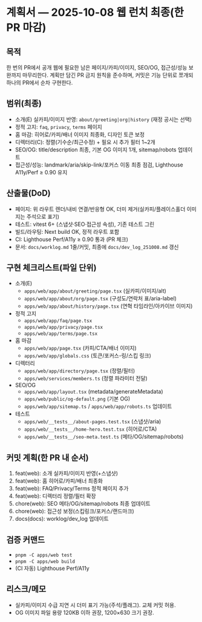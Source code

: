 # 계획서 — 2025-10-08 웹 런치 최종(한 PR 마감)

## 목적
한 번의 PR에서 공개 웹에 필요한 남은 페이지/카피/이미지, SEO/OG, 접근성/성능 보완까지 마무리한다. 계획만 담긴 PR 금지 원칙을 준수하며, 커밋은 기능 단위로 쪼개되 하나의 PR에서 순차 구현한다.

## 범위(최종)
- 소개(E) 실카피/이미지 반영: `about/greeting|org|history` (재정 공시는 선택)
- 정적 고지: `faq`, `privacy`, `terms` 페이지
- 홈 마감: 히어로/카피/배너 이미지 최종화, 디자인 토큰 보정
- 디렉터리(C): 정렬(기수순/최근수정) + 필요 시 추가 필터 1~2개
- SEO/OG: title/description 최종, 기본 OG 이미지 1개, sitemap/robots 업데이트
- 접근성/성능: landmark/aria/skip-link/포커스 이동 최종 점검, Lighthouse A11y/Perf ≥ 0.90 유지

## 산출물(DoD)
- 페이지: 위 라우트 렌더/내비 연결/반응형 OK, 더미 제거(실카피/플레이스홀더 이미지는 주석으로 표기)
- 테스트: vitest 6+ (스냅샷·SEO·접근성 속성), 기존 테스트 그린
- 빌드/라우팅: Next build OK, 정적 라우트 포함
- CI: Lighthouse Perf/A11y ≥ 0.90 통과 (PR 체크)
- 문서: `docs/worklog.md` 1줄/커밋, 최종에 `docs/dev_log_251008.md` 갱신

## 구현 체크리스트(파일 단위)
- 소개(E)
  - `apps/web/app/about/greeting/page.tsx` (실카피/이미지/alt)
  - `apps/web/app/about/org/page.tsx` (구성도/연락처 표/aria-label)
  - `apps/web/app/about/history/page.tsx` (연혁 타임라인/아카이브 이미지)
- 정적 고지
  - `apps/web/app/faq/page.tsx`
  - `apps/web/app/privacy/page.tsx`
  - `apps/web/app/terms/page.tsx`
- 홈 마감
  - `apps/web/app/page.tsx` (카피/CTA/배너 이미지)
  - `apps/web/app/globals.css` (토큰/포커스-링/스킵 링크)
- 디렉터리
  - `apps/web/app/directory/page.tsx` (정렬/필터)
  - `apps/web/services/members.ts` (정렬 파라미터 전달)
- SEO/OG
  - `apps/web/app/layout.tsx` (metadata/generateMetadata)
  - `apps/web/public/og-default.png` (기본 OG)
  - `apps/web/app/sitemap.ts` / `apps/web/app/robots.ts` 업데이트
- 테스트
  - `apps/web/__tests__/about-pages.test.tsx` (스냅샷/aria)
  - `apps/web/__tests__/home-hero.test.tsx` (히어로/CTA)
  - `apps/web/__tests__/seo-meta.test.ts` (메타/OG/sitemap/robots)

## 커밋 계획(한 PR 내 순서)
1) feat(web): 소개 실카피/이미지 반영(+스냅샷)
2) feat(web): 홈 히어로/카피/배너 최종화
3) feat(web): FAQ/Privacy/Terms 정적 페이지 추가
4) feat(web): 디렉터리 정렬/필터 확장
5) chore(web): SEO 메타/OG/sitemap/robots 최종 업데이트
6) chore(web): 접근성 보정(스킵링크/포커스/랜드마크)
7) docs(docs): worklog/dev_log 업데이트

## 검증 커맨드
- `pnpm -C apps/web test`
- `pnpm -C apps/web build`
- (CI 자동) Lighthouse Perf/A11y

## 리스크/메모
- 실카피/이미지 수급 지연 시 더미 표기 가능(주석/플래그). 교체 커밋 허용.
- OG 이미지 파일 용량 120KB 이하 권장, 1200×630 크기 권장.

